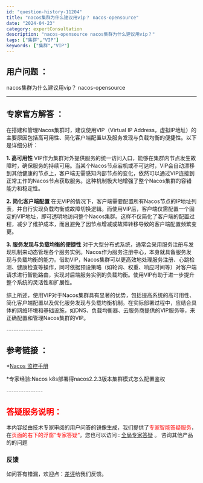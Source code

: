 ```yaml
---
id: "question-history-11204"
title: "nacos集群为什么建议用vip？ nacos-opensource"
date: "2024-04-23"
category: expertConsultation
description: "nacos-opensource nacos集群为什么建议用vip？"
tags: ["集群","VIP"]
keywords: ["集群","VIP"]
---
```


## 用户问题 ： 
 nacos集群为什么建议用vip？ nacos-opensource 

---------------
## 专家官方解答 ：

在搭建和管理Nacos集群时，建议使用VIP（Virtual IP Address，虚拟IP地址）的主要原因包括高可用性、简化客户端配置以及服务发现与负载均衡的便捷性。以下是详细分析：

**1. 高可用性**
VIP作为集群对外提供服务的统一访问入口，能够在集群内节点发生故障时，确保服务的持续可用。当某个Nacos节点宕机或不可达时，VIP会自动漂移到其他健康的节点上，客户端无需感知内部节点的变化，依然可以通过VIP连接到正常工作的Nacos节点获取服务。这种机制极大地增强了整个Nacos集群的容错能力和稳定性。

**2. 简化客户端配置**
在无VIP的情况下，客户端需要配置所有Nacos节点的IP地址列表，并自行实现负载均衡或故障切换逻辑。而使用VIP后，客户端仅需配置一个固定的VIP地址，即可透明地访问整个Nacos集群。这样不仅简化了客户端的配置过程，减少了维护成本，而且避免了因节点增减或故障转移导致的客户端配置频繁变更。

**3. 服务发现与负载均衡的便捷性**
对于大型分布式系统，通常会采用服务注册与发现机制来动态管理各个服务实例。Nacos作为服务注册中心，本身就具备服务发现与负载均衡的能力。借助VIP，Nacos集群可以更高效地处理服务注册、心跳检测、健康检查等操作，同时依据预设策略（如轮询、权重、响应时间等）对客户端请求进行智能路由，实现对后端服务实例的负载均衡。使用VIP有助于进一步提升整个系统的灵活性和扩展性。

综上所述，使用VIP对于Nacos集群具有显著的优势，包括提高系统的高可用性、简化客户端配置以及优化服务发现与负载均衡机制。在实际部署过程中，应结合具体的网络环境和基础设施，如DNS、负载均衡器、云服务商提供的VIP服务等，来正确配置和管理Nacos集群的VIP。


<font color="#949494">---------------</font> 


## 参考链接 ：

*[Nacos 监控手册](https://nacos.io/docs/latest/guide/admin/monitor-guide)
 
 *专家经验:Nacos k8s部署得nacos2.2.3版本集群模式怎么配置鉴权 


 <font color="#949494">---------------</font> 
 


## <font color="#FF0000">答疑服务说明：</font> 

本内容经由技术专家审阅的用户问答的镜像生成，我们提供了<font color="#FF0000">专家智能答疑服务</font>，在<font color="#FF0000">页面的右下的浮窗”专家答疑“</font>。您也可以访问 : [全局专家答疑](https://opensource.alibaba.com/chatBot) 。 咨询其他产品的的问题

### 反馈
如问答有错漏，欢迎点：[差评](https://ai.nacos.io/user/feedbackByEnhancerGradePOJOID?enhancerGradePOJOId=11706)给我们反馈。
